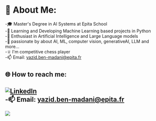 # 💫 About Me:
-🎓 Master's Degree in AI Systems at Epita School<br>-🔭 Learning and Developing Machine Learning based projects in Python<br>-🌱 Enthusiast in Artificial Intelligence and Large Language models<br>-💬 passionate by  about AI, ML, computer vision, generativeAI, LLM and more... <br>-♕ I'm competitive chess player <br>-📫 Email: yazid.ben-madani@epita.fr

## 🌐 How to reach me:
[![LinkedIn](https://img.shields.io/badge/LinkedIn-%230077B5.svg?logo=linkedin&logoColor=white)](https://linkedin.com/in/yazid-benmadani) <br>
-📫 Email: yazid.ben-madani@epita.fr
---
[![](https://visitcount.itsvg.in/api?id=zizou47&icon=0&color=0)](https://visitcount.itsvg.in)

